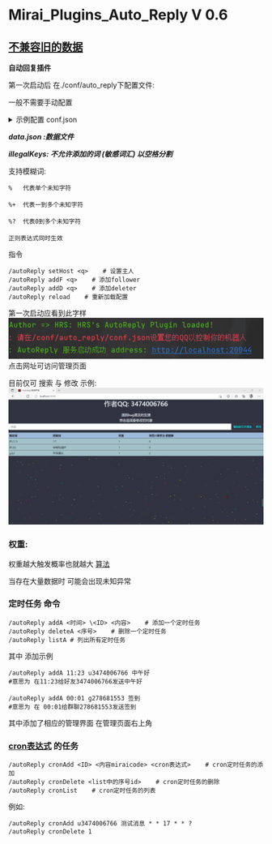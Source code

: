 # Mirai_Plugins_Auto_Reply V 0.6

## [不兼容旧的数据](https://github.com/Kloping/Mirai_Plugins_Auto_Reply/blob/master/old_README.md)

**自动回复插件**

第一次启动后 在./conf/auto_reply下配置文件:

一般不需要手动配置

<details> 
<summary>示例配置 conf.json </summary> 

```json

{
  //回复cd
  "cd":5.0,
  //数据文件
  "dataPath":"D:\\Projects\\OwnProjects\\MiraiPAutoRe\\conf\\auto_reply\\data.json",
  //删除关键词
  "deleteKey":"删除词",
  //删除者
  "deletes":[],
  //添加查询者
  "followers":[],
  //主人(删除添加查询)
  "host":3474006766,
  //异步添加关键词
  "insertKey":"开始添加",
  //开关控制
  "map":{},
  //一次添加关键词
  "oneComInsert":"/添加",
  //一次添加关键分割词
  "oneComSplit":" ",
  //网页固定key
  "password":"123456",
  //网页固定prot
  "port":20044,
  //私聊开关
  "privateK":true,
  //根目录
  "root":"D:\\Projects\\OwnProjects\\MiraiPAutoRe",
  //查询词关键词
  "selectKey":"查询词"
}

```

</details>

_**data.json :数据文件**_

_**illegalKeys: 不允许添加的词 (敏感词汇) 以空格分割**_

支持模糊词:

    %   代表单个未知字符

    %+  代表一到多个未知字符
    
    %?  代表0到多个未知字符
    
    正则表达式同时生效

指令

    /autoReply setHost <q>    # 设置主人
    /autoReply addF <q>    # 添加follower
    /autoReply addD <q>    # 添加deleter
    /autoReply reload    # 重新加载配置

第一次启动应看到此字样 <br>
![img.png](img.png)  <br>
点击网址可访问管理页面

目前仅可 搜索 与 修改 示例:
![img_1.png](img_1.png)

### 权重:

权重越大触发概率也就越大 [算法](https://github.com/Kloping/Mirai_Plugins_Auto_Reply/blob/master/src/main/java/com/github/kloping/MyUtils.java#L47)

当存在大量数据时 可能会出现未知异常



### 定时任务 命令
  
  
    /autoReply addA <时间> \<ID> <内容>    # 添加一个定时任务
    /autoReply deleteA <序号>    # 删除一个定时任务 
    /autoReply listA # 列出所有定时任务

其中 添加示例

    /autoReply addA 11:23 u3474006766 中午好
    #意思为 在11:23给好友3474006766发送中午好
    
    /autoReply addA 00:01 g278681553 签到
    #意思为 在 00:01给群聊278681553发送签到

其中添加了相应的管理界面 在管理页面右上角

### [cron表达式](https://help.aliyun.com/document_detail/64769.html) 的任务

    /autoReply cronAdd <ID> <内容miraicode> <cron表达式>    # cron定时任务的添加
    /autoReply cronDelete <list中的序号id>    # cron定时任务的删除
    /autoReply cronList    # cron定时任务的列表

例如:

    /autoReply cronAdd u3474006766 测试消息 * * 17 * * ?
    /autoReply cronDelete 1